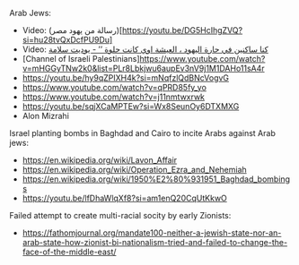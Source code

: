 Arab Jews:
- Video: (رسالة من يهود مصر)[https://youtu.be/DG5HcIhgZVQ?si=hu28tvQxDcfPU9Du]
- Video: [كنا ساكنين في حارة اليهود ، العيشة اوي كانت حلوة ’’ - يوديت سلامة](https://www.youtube.com/watch?v=SoCo_QDpIGA&list=PLVhdvNOyODk4rxTm_u8g4BfrAB0Hcm5mF)
- [Channel of Israeli Palestinians]https://www.youtube.com/watch?v=mHGGyTNw2k0&list=PLr8Lbkjwu6aupEv3nV9j1M1DAHo11sA4r
- https://youtu.be/hy9qZPIXH4k?si=mNqfzlQdBNcVogvG
- https://www.youtube.com/watch?v=qPRD85fy_yo
- https://www.youtube.com/watch?v=j11nmtwxrwk
- https://youtu.be/sqjXCaMPTEw?si=Wx8SeunOy6DTXMXG
- Alon Mizrahi

Israel planting bombs in Baghdad and Cairo to incite Arabs against Arab jews:
- https://en.wikipedia.org/wiki/Lavon_Affair
- https://en.wikipedia.org/wiki/Operation_Ezra_and_Nehemiah
- https://en.wikipedia.org/wiki/1950%E2%80%931951_Baghdad_bombings
- https://youtu.be/lfDhaWlqXf8?si=am1enQ20CqUtKkwO

Failed attempt to create multi-racial socity by early Zionists:
- https://fathomjournal.org/mandate100-neither-a-jewish-state-nor-an-arab-state-how-zionist-bi-nationalism-tried-and-failed-to-change-the-face-of-the-middle-east/
